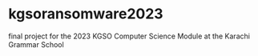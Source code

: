 # kgsoransomware2023
final project for the 2023 KGSO Computer Science Module at the Karachi Grammar School 
